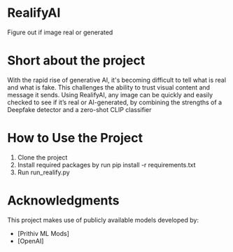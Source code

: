 # RealifyAI
Figure out if image real or generated

# Short about the project
With the rapid rise of generative AI, it's becoming difficult to tell what is real and what is fake. This challenges the ability to trust visual content and message it sends. Using RealifyAI, any image can be quickly and easily checked to see if it’s real or AI-generated, by combining the strengths of a Deepfake detector and a zero-shot CLIP classifier 

#  How to Use the Project
1. Clone the project
2. Install required packages by run pip install -r requirements.txt
3. Run run_realify.py

# Acknowledgments
This project makes use of publicly available models developed by:
- [Prithiv ML Mods]
- [OpenAI]
